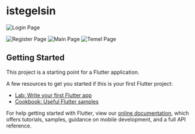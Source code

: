 # istegelsin

![Login Page](https://i.hizliresim.com/dzjb5fj.jpg)


![Register Page](https://i.hizliresim.com/c1m2lij.jpg)
![Main Page](https://i.hizliresim.com/4yo40ab.jpg)
![Temel Page](https://i.hizliresim.com/88fpe82.jpg)

## Getting Started

This project is a starting point for a Flutter application.

A few resources to get you started if this is your first Flutter project:

- [Lab: Write your first Flutter app](https://flutter.dev/docs/get-started/codelab)
- [Cookbook: Useful Flutter samples](https://flutter.dev/docs/cookbook)

For help getting started with Flutter, view our
[online documentation](https://flutter.dev/docs), which offers tutorials,
samples, guidance on mobile development, and a full API reference.
